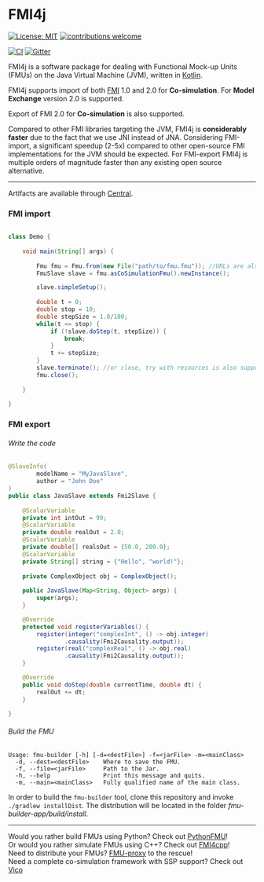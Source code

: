 # FMI4j

[![License: MIT](https://img.shields.io/badge/License-MIT-yellow.svg)](https://opensource.org/licenses/MIT)
[![contributions welcome](https://img.shields.io/badge/contributions-welcome-brightgreen.svg?style=flat)](https://github.com/NTNU-IHB/FMI4j/issues)

[![CI](https://github.com/NTNU-IHB/FMI4j/workflows/Build/badge.svg)](https://github.com/NTNU-IHB/FMI4j/actions)
[![Gitter](https://badges.gitter.im/NTNU-IHB/FMI4j.svg)](https://gitter.im/NTNU-IHB/FMI4j?utm_source=badge&utm_medium=badge&utm_campaign=pr-badge)


FMI4j is a software package for dealing with Functional Mock-up Units (FMUs) on the Java Virtual Machine (JVM), written in [Kotlin](https://kotlinlang.org/). 

FMI4j supports import of both [FMI](http://fmi-standard.org/) 1.0 and 2.0 for **Co-simulation**. For  **Model Exchange** version 2.0 is supported. <br/>

Export of FMI 2.0 for **Co-simulation** is also supported.

Compared to other FMI libraries targeting the JVM, FMI4j is **considerably faster** due to the fact that we use JNI instead of JNA. 
Considering FMI-import, a significant speedup (2-5x) compared to other open-source FMI implementations for the JVM should be expected. 
For FMI-export FMI4j is multiple orders of magnitude faster than any existing open source alternative.


***

Artifacts are available through [Central](https://bintray.com/ntnu-ihb/mvn/FMI4j).


### <a name="api"></a> FMI import

```java

class Demo {
    
    void main(String[] args) {
        
        Fmu fmu = Fmu.from(new File("path/to/fmu.fmu")); //URLs are also supported
        FmuSlave slave = fmu.asCoSimulationFmu().newInstance();

        slave.simpleSetup();
        
        double t = 0;
        double stop = 10;
        double stepSize = 1.0/100;
        while(t <= stop) {
            if (!slave.doStep(t, stepSize)) {
                break;
            }
            t += stepSize;
        }
        slave.terminate(); //or close, try with resources is also supported
        fmu.close();
        
    }
    
}
```

### <a name="api"></a> FMI export

###### Write the code

```java
@SlaveInfo(
        modelName = "MyJavaSlave",
        author = "John Doe"
)
public class JavaSlave extends Fmi2Slave {
    
    @ScalarVariable
    private int intOut = 99;
    @ScalarVariable
    private double realOut = 2.0;
    @ScalarVariable
    private double[] realsOut = {50.0, 200.0};
    @ScalarVariable
    private String[] string = {"Hello", "world!"};
    
    private ComplexObject obj = ComplexObject();
    
    public JavaSlave(Map<String, Object> args) {
        super(args);
    }

    @Override
    protected void registerVariables() {
        register(integer("complexInt", () -> obj.integer)
                .causality(Fmi2Causality.output));
        register(real("complexReal", () -> obj.real)
                .causality(Fmi2Causality.output));
    }

    @Override
    public void doStep(double currentTime, double dt) {
        realOut += dt;
    }

}
```
###### Build the FMU

```
Usage: fmu-builder [-h] [-d=<destFile>] -f=<jarFile> -m=<mainClass>
  -d, --dest=<destFile>    Where to save the FMU.
  -f, --file=<jarFile>     Path to the Jar.
  -h, --help               Print this message and quits.
  -m, --main=<mainClass>   Fully qualified name of the main class.
```

In order to build the `fmu-builder` tool, clone this repository and invoke `./gradlew installDist`. 
The distribution will be located in the folder _fmu-builder-app/build/install_.

*** 

Would you rather build FMUs using Python? Check out [PythonFMU](https://github.com/NTNU-IHB/PythonFMU)! <br>
Or would you rather simulate FMUs using C++? Check out [FMI4cpp](https://github.com/NTNU-IHB/FMI4cpp)! <br>
Need to distribute your FMUs? [FMU-proxy](https://github.com/NTNU-IHB/FMU-proxy) to the rescue! <br>
Need a complete co-simulation framework with SSP support? Check out [Vico](https://github.com/NTNU-IHB/Vico) <br>

